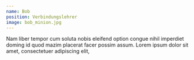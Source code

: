 ```yaml
---
name: Bob
position: Verbindungslehrer
image: bob_minion.jpg
---
```

Nam liber tempor cum soluta nobis eleifend option congue nihil imperdiet doming id quod mazim placerat facer possim assum. Lorem ipsum dolor sit amet, consectetuer adipiscing elit,